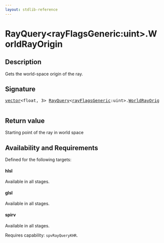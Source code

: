 ```yaml
---
layout: stdlib-reference
---
```


# RayQuery\<rayFlagsGeneric:uint\>\.WorldRayOrigin

## Description

Gets the world-space origin of the ray.



## Signature 

<pre>
<a href="../vector/index.html" class="code_type">vector</a>&lt;<span class="code_keyword">float</span>, 3&gt; <a href="index.html" class="code_type">RayQuery</a>&lt;<a href="index.html#decl-rayFlagsGeneric" class="code_var">rayFlagsGeneric</a>:<span class="code_keyword">uint</span>&gt;.<a href="worldrayorigin-058.html">WorldRayOrigin</a>();

</pre>

## Return value
Starting point of the ray in world space


## Availability and Requirements

Defined for the following targets:

#### hlsl
Available in all stages.

#### glsl
Available in all stages.

#### spirv
Available in all stages.

Requires capability: `spvRayQueryKHR`.


